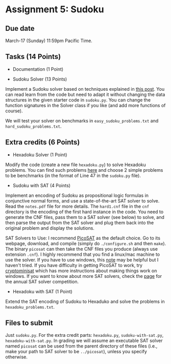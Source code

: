 Assignment 5: Sudoku
=========

Due date
-----
March-17 (Sunday) 11:59pm Pacific Time. 

Tasks (14 Points)
-----
- Documentation (1 Point)

- Sudoku Solver (13 Points)

Implement a Sudoku solver based on techniques explained in [this post](http://norvig.com/sudoku.html). You can read learn from the code but need to adapt it without changing the data structures in the given starter code in `sudoku.py`. You can change the function signatures in the Solver class if you like (and add more functions of course). 

We will test your solver on benchmarks in `easy_sudoku_problems.txt` and `hard_sudoku_problems.txt`. 

Extra credits (6 Points)
-----
- Hexadoku Solver (1 Point)

Modify the code (create a new file `hexadoku.py`) to solve Hexadoku problems. You can find such problems [here](https://www.sudoku-puzzles-online.com/hexadoku/choose-hexadoku-grid.php) and choose 2 simple problems to be benchmarks (in the format of Line 47 in the `sudoku.py` file). 

- Sudoku with SAT (4 Points)

Implement an encoding of Sudoku as propositional logic formulas in conjunctive normal forms, and use a state-of-the-art SAT solver to solve. Read the `notes.pdf` file for more details. The `hard1.cnf` file in the `cnf` directory is the encoding of the first hard instance in the code. You need to generate the CNF files, pass them to a SAT solver (see below) to solve, and then parse the output from the SAT solver and plug them back into the original problem and display the solutions. 

SAT Solvers to Use: I recommend [PicoSAT](http://fmv.jku.at/picosat/) as the default choice. Go to its webpage, download, and compile (simply do `./configure.sh` and then `make`). The binary `picosat` can then take the CNF files you produce (always use extension `.cnf`). I highly recommend that you find a linux/mac machine to use the solver. If you have to use windows, this [note](https://gist.github.com/ConstantineLignos/4601835) may be helpful but I haven't tried. If you have difficulty in getting PicoSAT to work, try [cryptominisat](https://github.com/msoos/cryptominisat) which has more instructions about making things work on windows. If you want to know about more SAT solvers, check the [page](http://www.satcompetition.org/) for the annual SAT solver competition. 

- Hexadoku with SAT (1 Point)

Extend the SAT encoding of Sudoku to Hexaduko and solve the problems in `hexadoku_problems.txt`. 


Files to submit
-----
Just `sudoku.py`. For the extra credit parts: `hexadoku.py`, `sudoku-with-sat.py`, `hexadoku-with-sat.py`. In grading we will assume an executable SAT solver named `picosat` can be used from the parent directory of these files (i.e., make your path to SAT solver to be `../picosat`), unless you specify otherwise. 

